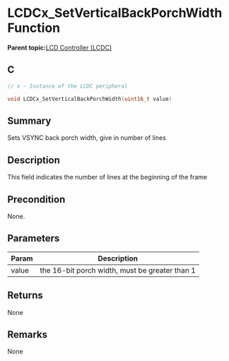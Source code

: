 # LCDCx\_SetVerticalBackPorchWidth Function

**Parent topic:**[LCD Controller \(LCDC\)](GUID-6C399A67-3956-464B-9055-02C390FC3228.md)

## C

```c
// x - Instance of the LCDC peripheral

void LCDCx_SetVerticalBackPorchWidth(uint16_t value)
```

## Summary

Sets VSYNC back porch width, give in number of lines

## Description

This field indicates the number of lines at the beginning of the frame

## Precondition

None.

## Parameters

|Param|Description|
|-----|-----------|
|value|the 16-bit porch width, must be greater than 1|

## Returns

None

## Remarks

None

